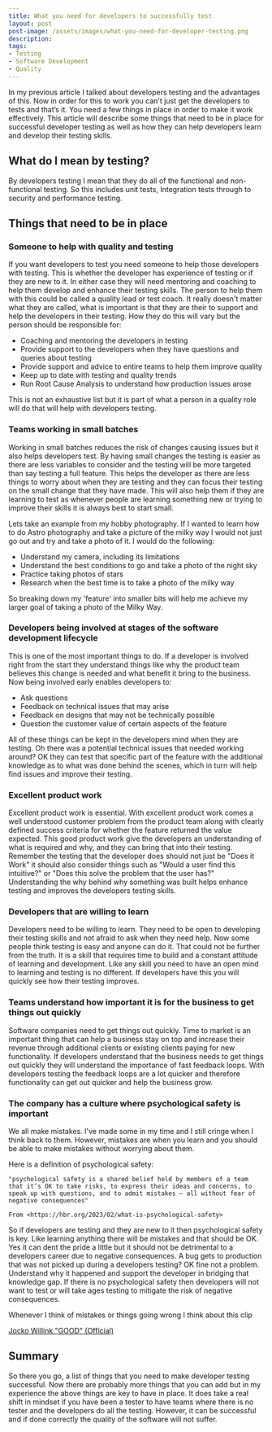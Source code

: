 ```yaml
---
title: What you need for developers to successfully test
layout: post
post-image: /assets/images/what-you-need-for-developer-testing.png
description: 
tags:
- Testing
- Software Development
- Quality
---
```


In my previous article I talked about developers testing and the advantages of this. Now in order for this to work you can't just get the developers to tests and that’s it. You need a few things in place in order to make it work effectively. This article will describe some things that need to be in place for successful developer testing as well as how they can help developers learn and develop their testing skills. 

## What do I mean by testing?

By developers testing I mean that they do all of the functional and non-functional testing. So this includes unit tests, Integration tests through to security and performance testing. 

## Things that need to be in place

### Someone to help with quality and testing

 If you want developers to test you need someone to help those developers with testing. This is whether the developer has experience of testing or if they are new to it. In either case they will need mentoring and coaching to help them develop and enhance their testing skills. The person to help them with this could be called a quality lead or test coach. It really doesn't matter what they are called, what is important is that they are their to support and help the developers in their testing. How they do this will vary but the person should be responsible for:

* Coaching and mentoring the developers in testing
* Provide support to the developers when they have questions and queries about testing
* Provide support and advice to entire teams to help them improve quality
* Keep up to date with testing and quality trends
* Run Root Cause Analysis to understand how production issues arose

This is not an exhaustive list but it is part of what a person in a quality role will do that will help with developers testing. 

### Teams working in small batches

 Working in small batches reduces the risk of changes causing issues but it also helps developers test. By having small changes the testing is easier as there are less variables to consider and the testing will be more targeted than say testing a full feature. This helps the developer as there are less things to worry about when they are testing and they can focus their testing on the small change that they have made. This will also help them if they are learning to test as whenever people are learning something new or trying to improve their skills it is always best to start small. 
 
 Lets take an example from my hobby photography. If I wanted to learn how to do Astro photography and take a picture of the milky way I would not just go out and try and take a photo of it. I would do the following:

* Understand my camera, including its limitations
* Understand the best conditions to go and take a photo of the night sky
* Practice taking photos of stars
* Research when the best time is to take a photo of the milky way

So breaking down my 'feature' into smaller bits will help me achieve my larger goal of taking a photo of the Milky Way.
            
### Developers being involved at stages of the software development lifecycle
 
 This is one of the most important things to do. If a developer is involved right from the start they understand things like why the product team believes this change is needed and what benefit it bring to the business. Now being involved early enables developers to:
           
*  Ask questions 
*  Feedback on technical issues that may arise
*  Feedback on designs that may not be technically possible
*  Question the customer value of certain aspects of the feature

 All of these things can be kept in the developers mind when they are testing. Oh there was a potential technical issues that needed working around? OK they can test that specific part of the feature with the additional knowledge as to what was done behind the scenes, which in turn will help find issues and improve their testing. 
            
### Excellent product work
 
 Excellent product work is essential. With excellent product work comes a well understood customer problem from the product team along with clearly defined success criteria for whether the feature returned the value expected. This good product work give the developers an understanding of what is required and why, and they can bring that into their testing. Remember the testing that the developer does should not just be "Does it Work" it should also consider things such as "Would a user find this intuitive?" or "Does this solve the problem that the user has?" Understanding the why behind why something was built helps enhance testing and improves the developers testing skills. 

### Developers that are willing to learn

 Developers need to be willing to learn. They need to be open to developing their testing skills and not afraid to ask when they need help. Now some people think testing is easy and anyone can do it. That could not be further from the truth. It is a skill that requires time to build and a constant attitude of learning and development. Like any skill you need to have an open mind to learning and testing is no different. If developers have this you will quickly see how their testing improves.

### Teams understand how important it is for the business to get things out quickly
 
 Software companies need to get things out quickly. Time to market is an important thing that can help a business stay on top and increase their revenue through additional clients or existing clients paying for new functionality. If developers understand that the business needs to get things out quickly they will understand the importance of fast feedback loops. With developers testing the feedback loops are a lot quicker and therefore functionality can get out quicker and help the business grow.

### The company has a culture where psychological safety is important
 
 We all make mistakes. I've made some in my time and I still cringe when I think back to them. However, mistakes are when you learn and you should be able to make mistakes without worrying about them. 

Here is a definition of psychological  safety:
            
    "psychological safety is a shared belief held by members of a team that it’s OK to take risks, to express their ideas and concerns, to speak up with questions, and to admit mistakes — all without fear of negative consequences"
            
    From <https://hbr.org/2023/02/what-is-psychological-safety> 
            
 So if developers are testing and they are new to it then psychological safety is key. Like learning anything there will be mistakes and that should be OK. Yes it can dent the pride a little but it should not be detrimental to a developers career due to negative consequences. A bug gets to production that was not picked up during a developers testing? OK fine not a problem. Understand why it happened and support the developer in bridging that knowledge gap. If there is no  psychological safety then developers will not want to test or will take ages testing to mitigate the risk of negative consequences. 
        
 Whenever I think of mistakes or things going wrong I think about this clip
        
 [Jocko Willink "GOOD" (Official)](https://www.youtube.com/watch?v=IdTMDpizis8)
            
## Summary

 So there you go, a list of things that you need to make developer testing successful. Now there are probably more things that you can add but in my experience the above things are key to have in place. It does take a real shift in mindset if you have been a tester to have teams where there is no tester and the developers do all the testing. However, it can be successful and if done  correctly the quality of the software will not suffer. 
